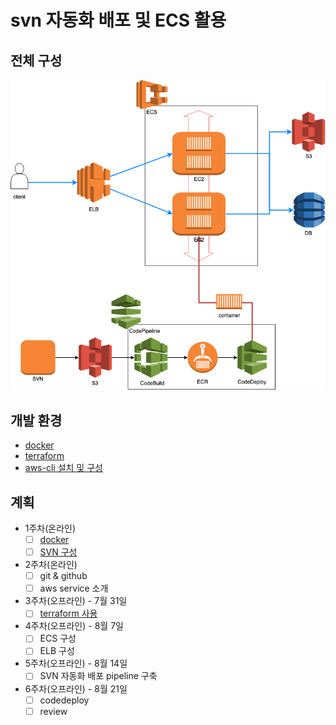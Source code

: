 # svn 자동화 배포 및 ECS 활용

## 전체 구성

![전체 구성](./etc/images/outline.png)

## 개발 환경

- [docker](./etc/docker.md)
- [terraform](./etc/terraform.md)
- [aws-cli 설치 및 구성](https://docs.aws.amazon.com/ko_kr/streams/latest/dev/kinesis-tutorial-cli-installation.html)

## 계획
- 1주차(온라인)
    - [ ] [docker](./etc/docker.md)
    - [ ] [SVN 구성](./etc/svn.md)
- 2주차(온라인)
    - [ ] git & github
    - [ ] aws service 소개
- 3주차(오프라인) - 7월 31일
    - [ ] [terraform 사용](./etc/terraform.md)
- 4주차(오프라인) - 8월 7일
    - [ ] ECS 구성
    - [ ] ELB 구성    
- 5주차(오프라인) - 8월 14일
    - [ ] SVN 자동화 배포 pipeline 구축
- 6주차(오프라인) - 8월 21일
    - [ ] codedeploy
    - [ ] review